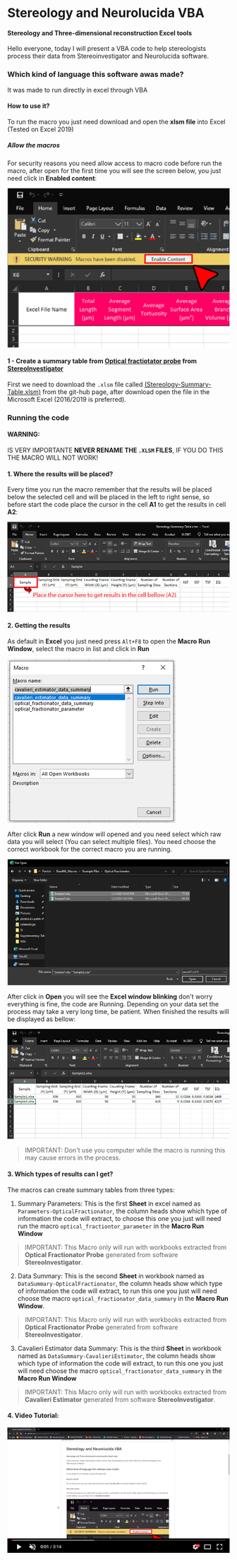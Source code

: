 
# Stereology and Neurolucida VBA
#### Stereology and Three-dimensional reconstruction Excel tools
Hello everyone, today I will present a VBA code to help stereologists process their data from Stereoinvestigator and Neurolucida software.
### Which kind of language this software awas made?
It was made to run directly in excel through VBA
#### How to use it?
To run the macro you just need download and open the **xlsm file** into Excel (Tested on Excel 2019)
##### Allow the macros
For security reasons you need allow access to macro code before run the macro, after open for the first time you will see the screen below, you just need click in **Enabled content**:

![!](https://github.com/patrick-douglas/SIandNL_Macros/blob/master/Wiki/Allow-Macro.jpg)

#### 1 - Create a summary table from [Optical fractiotator probe](https://www.mbfbioscience.com/help/si11/Content/SI_SPECIFIC/Probes/Optical_Fractionator.htm) from [StereoInvestigator](https://www.mbfbioscience.com/stereo-investigator)
First we need to download the `.xlsm` file called [(Stereology-Summary-Table.xlsm)]([https://github.com/patrick-douglas/SIandNL_Macros/blob/master/SI/Stereology-Summary-Table.xlsm](https://github.com/patrick-douglas/SIandNL_Macros/blob/master/SI/Stereology-Summary-Table.xlsm)) from the git-hub page, after download open the file in the Microsoft Excel (2016/2019 is preferred).

### Running the code 
#### WARNING:
IS VERY IMPORTANTE **NEVER RENAME THE `.XLSM` FILES**, IF YOU DO THIS THE MACRO WILL NOT WORK!
#### 1. Where the results will be placed?
Every time  you run the macro remember that the results will be placed below the selected cell and will  be placed in the left to right sense, so before start the code place the cursor in the cell **A1** to get the results in cell **A2**:

![!](https://github.com/patrick-douglas/SIandNL_Macros/blob/master/Wiki/parameter-opctical-fractionator.jpg)

#### 2. Getting the results
As default in **Excel** you just need press `Alt+F8` to open the **Macro Run Window**, select the macro in list and click in **Run**

![macro-window](https://github.com/patrick-douglas/SIandNL_Macros/blob/master/Wiki/macro-window-example.PNG)

After click **Run** a new window will opened and you need select which raw data you will select (You can select multiple files). You need choose the correct workbook for the correct macro you are running.

![example-selecting-files](https://github.com/patrick-douglas/SIandNL_Macros/blob/master/Wiki/Secting-files-Example.PNG)

After click in **Open** you will see the **Excel window blinking** don't worry everything is fine, the code are Running. Depending on your data set the process may take a very long time, be patient. 
When finished the results will be displayed as bellow:

![example-result](https://github.com/patrick-douglas/SIandNL_Macros/blob/master/Wiki/Results-example.PNG)
>IMPORTANT: Don't use you computer while the macro is running this may cause errors in the process.
#### 3. Which types of results can I get? 
The macros can create summary tables from three types:
 1. Summary Parameters:
This is the first **Sheet** in excel named as `Parameters-OpticalFractionator`, the column heads show which type of information the code will extract, to choose this one you just will need run the macro `optical_fractiontor_parameter` in the **Macro Run Window**
>IMPORTANT: This Macro only will run with workbooks extracted from **Optical Fractionator Probe** generated from software **StereoInvestigator**.

2. Data Summary:
This is the second **Sheet** in workbook named as `DataSummary-OpticalFractionator`, the column heads show which type of information the code will extract, to run this one you just will need choose the macro `optical_fractionator_data_summary` in the **Macro Run Window**.
>IMPORTANT: This Macro only will run with workbooks extracted from **Optical Fractionator Probe** generated from software **StereoInvestigator**.

3. Cavalieri Estimator data Summary:
This is the third **Sheet** in workbook named as `DataSummary-CavalieriEstimator`, the column heads show which type of information the code will extract, to run this one you just will need choose the macro `optical_fractionator_data_summary` in the **Macro Run Window**
>IMPORTANT: This Macro only will run with workbooks extracted from **Cavalieri Estimator** generated from software **StereoInvestigator**.

#### 4. Video Tutorial:
[![Watch the video](https://github.com/patrick-douglas/SIandNL_Macros/blob/master/Wiki/Video-Thumb2.png)](https://youtu.be/vt5fpE0bzSY)
